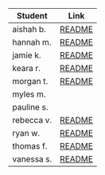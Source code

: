 

|Student   | Link  | 
|---|---|
|aishah b.   | [README ](htmlpreview.github/io/?./aishah_b/README.html)  |
|hannah m.   | [README ](./hannah_m/README.md)  |
|jamie k.   | [README ](./jamie_k/README.md)  | 
|keara r.   | [README ](./keara_r/README.md)  | 
|morgan t.   | [README ](./morgan_t/README.md)  | 
|myles m.   | | [README ](./myles_m/README.md)  | 
|pauline s.   | | [README ](./pauline_s/README.md)  | 
|rebecca v. | [README ](./rebecca_v/README.md)  | 
|ryan w.  | [README ](./ryan_w/README.md)  | 
|thomas f.   | [README ](./thomas_f/README.md)  | 
|vanessa s.   | [README ](./vanessa_s/README.md)  | 